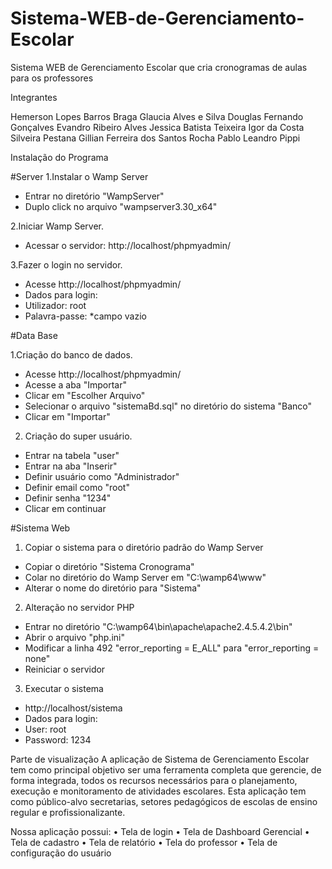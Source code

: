 # Sistema-WEB-de-Gerenciamento-Escolar
Sistema WEB de Gerenciamento Escolar que cria cronogramas de aulas para os professores

Integrantes

Hemerson Lopes Barros Braga 
Glaucia Alves e Silva 
Douglas Fernando Gonçalves 
Evandro Ribeiro Alves 
Jessica Batista Teixeira
Igor da Costa Silveira Pestana 
Gillian Ferreira dos Santos Rocha 
Pablo Leandro Pippi

Instalação do Programa

#Server
1.Instalar o Wamp Server
- Entrar no diretório "WampServer"
- Duplo click no arquivo "wampserver3.30_x64"

2.Iniciar Wamp Server.
- Acessar o servidor: http://localhost/phpmyadmin/

3.Fazer o login no servidor.
- Acesse http://localhost/phpmyadmin/
- Dados para login:
- Utilizador: root
- Palavra-passe: *campo vazio

#Data Base

1.Criação do banco de dados.
- Acesse http://localhost/phpmyadmin/
- Acesse a aba "Importar"
- Clicar em "Escolher Arquivo"
- Selecionar o arquivo "sistemaBd.sql" no diretório do sistema "Banco"
- Clicar em "Importar"

2. Criação do super usuário.
- Entrar na tabela "user"
- Entrar na aba "Inserir"
- Definir usuário como "Administrador"
- Definir email como "root"
- Definir senha "1234"
- Clicar em continuar

#Sistema Web

1. Copiar o sistema para o diretório padrão do Wamp Server
- Copiar o diretório "Sistema Cronograma"
- Colar no diretório do Wamp Server em "C:\wamp64\www"
- Alterar o nome do diretório para "Sistema"

2. Alteração no servidor PHP
- Entrar no diretório "C:\wamp64\bin\apache\apache2.4.5.4.2\bin"
- Abrir o arquivo "php.ini"
- Modificar a linha 492 "error_reporting = E_ALL" para "error_reporting = none"
- Reiniciar o servidor

3. Executar o sistema
- http://localhost/sistema
- Dados para login:
- User: root
- Password: 1234

Parte de visualização
A aplicação de Sistema de Gerenciamento Escolar tem como principal objetivo ser uma 
ferramenta completa que gerencie, de forma integrada, todos os recursos necessários para o 
planejamento, execução e monitoramento de atividades escolares. Esta aplicação tem como 
público-alvo secretarias, setores pedagógicos de escolas de ensino regular e profissionalizante. 

Nossa aplicação possui:
• Tela de login
• Tela de Dashboard Gerencial
• Tela de cadastro
• Tela de relatório
• Tela do professor
• Tela de configuração do usuário
